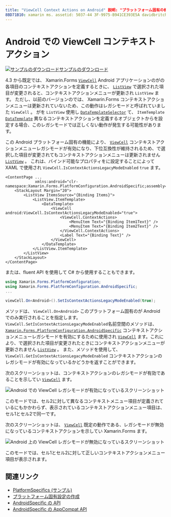 ```yaml
---
title: "ViewCell Context Actions on Android" 説明: "プラットフォーム固有の機能を使用すると、カスタムレンダラーや特殊効果を実装することなく、特定のプラットフォームでのみ使用できる機能を使用できます。 この記事では、ViewCell コンテキストアクションのレガシモードを有効にする、Android プラットフォーム固有のを使用する方法について説明します。
8BD71B10: xamarin ms. assetid: 5037-44 3F-9975-B941CE393E5A davidbritch: xamarin-forms author: ms. author: dabritch ms. date: 09/24/2019 no loc: [ Xamarin.Forms ,] を指定します。 Xamarin.Essentials
---
```


# <a name="viewcell-context-actions-on-android"></a>Android での ViewCell コンテキスト アクション

[![サンプルのダウンロード](~/media/shared/download.png)サンプルのダウンロード](https://docs.microsoft.com/samples/xamarin/xamarin-forms-samples/userinterface-platformspecifics)

4.3 から既定では、 Xamarin.Forms [`ViewCell`](xref:Xamarin.Forms.ViewCell) Android アプリケーションのがの各項目のコンテキストアクションを定義するときに、 [`ListView`](xref:Xamarin.Forms.ListView) で選択された項目が変更されると、コンテキストアクションメニューが更新され `ListView` ます。 ただし、以前のバージョンのでは、 Xamarin.Forms コンテキストアクションメニューは更新されていないため、この動作はレガシモードと呼ばれていました `ViewCell` 。 がを `ListView` 使用し [`DataTemplateSelector`](xref:Xamarin.Forms.DataTemplateSelector) て、 `ItemTemplate` [`DataTemplate`](xref:Xamarin.Forms.DataTemplate) 異なるコンテキストアクションを定義するオブジェクトからを設定する場合、このレガシモードでは正しくない動作が発生する可能性があります。

この Android プラットフォーム固有の機能により、 [`ViewCell`](xref:Xamarin.Forms.ViewCell) コンテキストアクションメニューレガシモードが有効になり、下位互換性が維持されるため、で選択した項目が変更されてもコンテキストアクションメニューは更新されません [`ListView`](xref:Xamarin.Forms.ListView) 。 これは、バインド可能なプロパティをに設定することによって XAML で使用され `ViewCell.IsContextActionsLegacyModeEnabled` `true` ます。

```xaml
<ContentPage ...
             xmlns:android="clr-namespace:Xamarin.Forms.PlatformConfiguration.AndroidSpecific;assembly=Xamarin.Forms.Core">
    <StackLayout Margin="20">
        <ListView ItemsSource="{Binding Items}">
            <ListView.ItemTemplate>
                <DataTemplate>
                    <ViewCell android:ViewCell.IsContextActionsLegacyModeEnabled="true">
                        <ViewCell.ContextActions>
                            <MenuItem Text="{Binding Item1Text}" />
                            <MenuItem Text="{Binding Item2Text}" />
                        </ViewCell.ContextActions>
                        <Label Text="{Binding Text}" />
                    </ViewCell>
                </DataTemplate>
            </ListView.ItemTemplate>
        </ListView>
    </StackLayout>
</ContentPage>
```

または、fluent API を使用して C# から使用することもできます。

```csharp
using Xamarin.Forms.PlatformConfiguration;
using Xamarin.Forms.PlatformConfiguration.AndroidSpecific;
...

viewCell.On<Android>().SetIsContextActionsLegacyModeEnabled(true);
```

メソッドは、 `ViewCell.On<Android>` このプラットフォーム固有のが Android でのみ実行されることを指定します。 `ViewCell.SetIsContextActionsLegacyModeEnabled`名前空間のメソッドは、 [`Xamarin.Forms.PlatformConfiguration.AndroidSpecific`](xref:Xamarin.Forms.PlatformConfiguration.AndroidSpecific) コンテキストアクションメニューレガシモードを有効にするために使用され [`ViewCell`](xref:Xamarin.Forms.ViewCell) ます。これにより、で選択された項目が変更されたときにコンテキストアクションメニューが更新されません [`ListView`](xref:Xamarin.Forms.ListView) 。 また、メソッドを使用して、 `ViewCell.GetIsContextActionsLegacyModeEnabled` コンテキストアクションのレガシモードが有効になっているかどうかを返すことができます。

次のスクリーンショットは、コンテキストアクションのレガシモードが有効であることを示してい [`ViewCell`](xref:Xamarin.Forms.ViewCell) ます。

![Android での ViewCell レガシモードが有効になっているスクリーンショット](viewcell-context-actions-images/legacy-mode-enabled.png "ViewCell レガシモードが有効")

このモードでは、セル2に対して異なるコンテキストメニュー項目が定義されているにもかかわらず、表示されているコンテキストアクションメニュー項目は、セル1とセル2で同一です。

次のスクリーンショットは、 [`ViewCell`](xref:Xamarin.Forms.ViewCell) 既定の動作である、レガシモードが無効になっているコンテキストアクションを示してい Xamarin.Forms ます。

![Android 上の ViewCell レガシモードが無効になっているスクリーンショット](viewcell-context-actions-images/legacy-mode-disabled.png "ViewCell レガシモードが無効です")

このモードでは、セル1とセル2に対して正しいコンテキストアクションメニュー項目が表示されます。

## <a name="related-links"></a>関連リンク

- [PlatformSpecifics (サンプル)](https://docs.microsoft.com/samples/xamarin/xamarin-forms-samples/userinterface-platformspecifics)
- [プラットフォーム固有設定の作成](~/xamarin-forms/platform/platform-specifics/index.md#creating-platform-specifics)
- [AndroidSpecific の API](xref:Xamarin.Forms.PlatformConfiguration.AndroidSpecific)
- [AndroidSpecific の AppCompat API](xref:Xamarin.Forms.PlatformConfiguration.AndroidSpecific.AppCompat)
